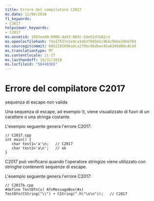 ```yaml
---
title: Errore del compilatore C2017
ms.date: 11/04/2016
f1_keywords:
- C2017
helpviewer_keywords:
- C2017
ms.assetid: 1083eed9-9906-4a97-883c-54e52d7e82cd
ms.openlocfilehash: f4a17557e5e4ca1eb3f69561c964c9bbe24bb70d
ms.sourcegitcommit: 6052185696adca270bc9bdbec45a626dd89cdcdd
ms.translationtype: MT
ms.contentlocale: it-IT
ms.lasthandoff: 10/31/2018
ms.locfileid: "50440365"
---
```

# <a name="compiler-error-c2017"></a>Errore del compilatore C2017

sequenza di escape non valida

Una sequenza di escape, ad esempio \t, viene visualizzato di fuori di un carattere o una stringa costante.

L'esempio seguente genera l'errore C2017:

```
// C2017.cpp
int main() {
   char test1='a'\n;   // C2017
   char test2='a\n';   // ok
}
```

C2017 può verificarsi quando l'operatore stringize viene utilizzato con stringhe contenenti sequenze di escape.

L'esempio seguente genera l'errore C2017:

```
// C2017b.cpp
#define TestDfn(x) AfxMessageBox(#x)
TestDfn(CString("\\") + CString(".h\"\n\n"));   // C2017
```